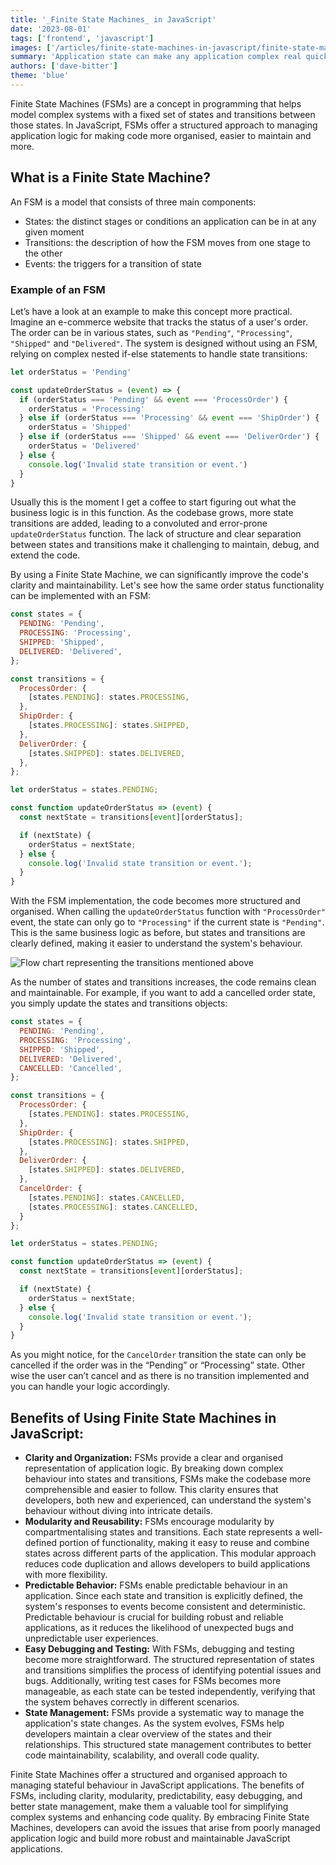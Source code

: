```yaml
---
title: '_Finite State Machines_ in JavaScript'
date: '2023-08-01'
tags: ['frontend', 'javascript']
images: ['/articles/finite-state-machines-in-javascript/finite-state-machines-in-javascript.jpg']
summary: 'Application state can make any application complex real quick. Let’s have a look at Finite State Machines in Javascript to resolve some of these complexities.'
authors: ['dave-bitter']
theme: 'blue'
---
```


Finite State Machines (FSMs) are a concept in programming that helps model complex systems with a fixed set of states and transitions between those states. In JavaScript, FSMs offer a structured approach to managing application logic for making code more organised, easier to maintain and more.

## What is a Finite State Machine?

An FSM is a model that consists of three main components:

- States: the distinct stages or conditions an application can be in at any given moment
- Transitions: the description of how the FSM moves from one stage to the other
- Events: the triggers for a transition of state

### Example of an FSM

Let’s have a look at an example to make this concept more practical. Imagine an e-commerce website that tracks the status of a user's order. The order can be in various states, such as `"Pending"`, `"Processing"`, `"Shipped"` and `"Delivered"`. The system is designed without using an FSM, relying on complex nested if-else statements to handle state transitions:

```jsx
let orderStatus = 'Pending'

const updateOrderStatus = (event) => {
  if (orderStatus === 'Pending' && event === 'ProcessOrder') {
    orderStatus = 'Processing'
  } else if (orderStatus === 'Processing' && event === 'ShipOrder') {
    orderStatus = 'Shipped'
  } else if (orderStatus === 'Shipped' && event === 'DeliverOrder') {
    orderStatus = 'Delivered'
  } else {
    console.log('Invalid state transition or event.')
  }
}
```

Usually this is the moment I get a coffee to start figuring out what the business logic is in this function. As the codebase grows, more state transitions are added, leading to a convoluted and error-prone `updateOrderStatus` function. The lack of structure and clear separation between states and transitions make it challenging to maintain, debug, and extend the code.

By using a Finite State Machine, we can significantly improve the code's clarity and maintainability. Let's see how the same order status functionality can be implemented with an FSM:

```jsx
const states = {
  PENDING: 'Pending',
  PROCESSING: 'Processing',
  SHIPPED: 'Shipped',
  DELIVERED: 'Delivered',
};

const transitions = {
  ProcessOrder: {
    [states.PENDING]: states.PROCESSING,
  },
  ShipOrder: {
    [states.PROCESSING]: states.SHIPPED,
  },
  DeliverOrder: {
    [states.SHIPPED]: states.DELIVERED,
  },
};

let orderStatus = states.PENDING;

const function updateOrderStatus => (event) {
  const nextState = transitions[event][orderStatus];

  if (nextState) {
    orderStatus = nextState;
  } else {
    console.log('Invalid state transition or event.');
  }
}
```

With the FSM implementation, the code becomes more structured and organised. When calling the `updateOrderStatus` function with `"ProcessOrder"` event, the state can only go to `"Processing"` if the current state is `"Pending"`. This is the same business logic as before, but states and transitions are clearly defined, making it easier to understand the system's behaviour.

![Flow chart representing the transitions mentioned above](/articles/finite-state-machines-in-javascript/finite-state-machines-in-javascript-example-flow-chart.jpg)

As the number of states and transitions increases, the code remains clean and maintainable. For example, if you want to add a cancelled order state, you simply update the states and transitions objects:

```jsx {6, 19-22, 32-34}
const states = {
  PENDING: 'Pending',
  PROCESSING: 'Processing',
  SHIPPED: 'Shipped',
  DELIVERED: 'Delivered',
  CANCELLED: 'Cancelled',
};

const transitions = {
  ProcessOrder: {
    [states.PENDING]: states.PROCESSING,
  },
  ShipOrder: {
    [states.PROCESSING]: states.SHIPPED,
  },
  DeliverOrder: {
    [states.SHIPPED]: states.DELIVERED,
  },
  CancelOrder: {
    [states.PENDING]: states.CANCELLED,
    [states.PROCESSING]: states.CANCELLED,
  }
};

let orderStatus = states.PENDING;

const function updateOrderStatus => (event) {
  const nextState = transitions[event][orderStatus];

  if (nextState) {
    orderStatus = nextState;
  } else {
    console.log('Invalid state transition or event.');
  }
}
```

As you might notice, for the `CancelOrder` transition the state can only be cancelled if the order was in the “Pending” or “Processing” state. Other wise the user can’t cancel and as there is no transition implemented and you can handle your logic accordingly.

## Benefits of Using Finite State Machines in JavaScript:

- **Clarity and Organization:**
  FSMs provide a clear and organised representation of application logic. By breaking down complex behaviour into states and transitions, FSMs make the codebase more comprehensible and easier to follow. This clarity ensures that developers, both new and experienced, can understand the system's behaviour without diving into intricate details.
- **Modularity and Reusability:**
  FSMs encourage modularity by compartmentalising states and transitions. Each state represents a well-defined portion of functionality, making it easy to reuse and combine states across different parts of the application. This modular approach reduces code duplication and allows developers to build applications with more flexibility.
- **Predictable Behavior:**
  FSMs enable predictable behaviour in an application. Since each state and transition is explicitly defined, the system's responses to events become consistent and deterministic. Predictable behaviour is crucial for building robust and reliable applications, as it reduces the likelihood of unexpected bugs and unpredictable user experiences.
- **Easy Debugging and Testing:**
  With FSMs, debugging and testing become more straightforward. The structured representation of states and transitions simplifies the process of identifying potential issues and bugs. Additionally, writing test cases for FSMs becomes more manageable, as each state can be tested independently, verifying that the system behaves correctly in different scenarios.
- **State Management:**
  FSMs provide a systematic way to manage the application's state changes. As the system evolves, FSMs help developers maintain a clear overview of the states and their relationships. This structured state management contributes to better code maintainability, scalability, and overall code quality.

Finite State Machines offer a structured and organised approach to managing stateful behaviour in JavaScript applications. The benefits of FSMs, including clarity, modularity, predictability, easy debugging, and better state management, make them a valuable tool for simplifying complex systems and enhancing code quality. By embracing Finite State Machines, developers can avoid the issues that arise from poorly managed application logic and build more robust and maintainable JavaScript applications.
